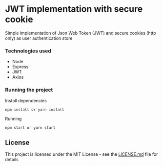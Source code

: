 # JWT implementation with secure cookie

Simple implementation of Json Web Token (JWT) and secure cookies (http only) as user authentication store


### Technologies used

 - Node
 - Express
 - JWT
 - Axios
 
### Running the project
Install dependencies

    npm install or yarn install
Running

    npm start or yarn start

## License

This project is licensed under the MIT License - see the [LICENSE.md](LICENSE.md) file for details
